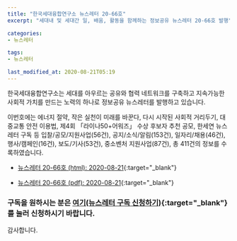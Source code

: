 ```yaml
---
title: "한국세대융합연구소 뉴스레터 20-66호"
excerpt: "세대내 및 세대간 일, 배움, 활동을 함께하는 정보공유 뉴스레터 20-66호 발행" 

categories:
- 뉴스레터

tags:
- 뉴스레터

last_modified_at: 2020-08-21T05:19
---
```


한국세대융합연구소는 세대를 아우르는 공유와 협력 네트워크를 구축하고 지속가능한 사회적 가치를 만드는 노력의 하나로 정보공유 뉴스레터를 발행하고 있습니다.

이번호에는 에너지 절약, 작은 실천이 미래를 바꾼다, 다시 시작된 사회적 거리두기, 대중교통 안전 이용법, 제4회 「라이나50+어워즈」 수상 후보자 추천 공모, 한세연 뉴스레터 구독 등 입찰/공모/지원사업(56건), 공지/소식/알림(153건), 일자리/채용(46건), 행사/캠페인(16건), 보도/기사(53건), 중소벤처 지원사업(87건), 총 411건의 정보를 수록하였습니다.

* [뉴스레터 20-66호 (html): 2020-08-21](https://gcrcenter.github.io/assets/htmls/gcrc_news_letter_20200821.html){:target="_blank"}

* [뉴스레터 20-66호 (pdf): 2020-08-21](https://drive.google.com/uc?export=view&id=12XkLQ41uJwNcLWgeEVCtOleWX50SrAmu){:target="_blank"}


### 구독을 원하시는 분은 [여기(뉴스레터 구독 신청하기)](https://forms.gle/MJ5gVHCdunBXXWVB7){:target="_blank"} 를 눌러 신청하시기 바랍니다.


감사합니다.